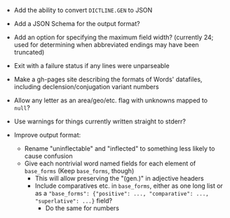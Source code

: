 - Add the ability to convert `DICTLINE.GEN` to JSON
- Add a JSON Schema for the output format?
- Add an option for specifying the maximum field width? (currently 24; used for
  determining when abbreviated endings may have been truncated)
- Exit with a failure status if any lines were unparseable
- Make a gh-pages site describing the formats of Words' datafiles, including
  declension/conjugation variant numbers
- Allow any letter as an area/geo/etc. flag with unknowns mapped to `null`?
- Use warnings for things currently written straight to stderr?

- Improve output format:
    - Rename "uninflectable" and "inflected" to something less likely to cause
      confusion
    - Give each nontrivial word named fields for each element of `base_forms`
      (Keep `base_forms`, though)
        - This will allow preserving the "(gen.)" in adjective headers
        - Include comparatives etc. in `base_forms`, either as one long list or
          as a `"base_forms": {"positive": ..., "comparative": ...,
          "superlative": ...}` field?
            - Do the same for numbers

